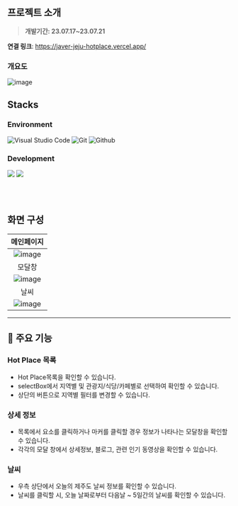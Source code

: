 ## 프로젝트 소개

> **개발기간: 23.07.17~23.07.21**

**연결 링크**: https://javer-jeju-hotplace.vercel.app/

### 개요도

![image](https://github.com/Hediar/outsourcing-project/assets/72387948/a01bf863-9049-4af1-9eee-a73a85cf24c2)

## Stacks

### Environment

![Visual Studio Code](https://img.shields.io/badge/Visual%20Studio%20Code-007ACC?style=for-the-badge&logo=Visual%20Studio%20Code&logoColor=white)
![Git](https://img.shields.io/badge/Git-F05032?style=for-the-badge&logo=Git&logoColor=white)
![Github](https://img.shields.io/badge/GitHub-181717?style=for-the-badge&logo=GitHub&logoColor=white)

### Development

<img src="https://img.shields.io/badge/React-61DAFB?style=for-the-badge&logo=React&logoColor=white"/> <img src="https://img.shields.io/badge/vercel-000000?style=for-the-badge&logo=vercel&logoColor=white"/>

<br/><br/>

## 화면 구성

| 메인페이지 |
| :--------: | 
|      ![image](https://github.com/Hediar/outsourcing-project/assets/72387948/7b08fdb9-5a21-4222-b0b4-19478f0d738f)       |
|     모달창       |
|        ![image](https://github.com/Hediar/outsourcing-project/assets/72387948/452be99c-d90e-4b66-8ee8-5651da70c2c0)           |     
|   날씨    |
![image](https://github.com/Hediar/outsourcing-project/assets/72387948/772389e7-78ea-4889-9534-2390233037e0)      |

---

## :partying_face: 주요 기능

### Hot Place 목록

- Hot Place목록을 확인할 수 있습니다.
- selectBox에서 지역별 및 관광지/식당/카페별로 선택하여 확인할 수 있습니다.
- 상단의 버튼으로 지역별 필터를 변경할 수 있습니다.

### 상세 정보

- 목록에서 요소를 클릭하거나 마커를 클릭할 경우 정보가 나타나는 모달창을 확인할 수 있습니다.
- 각각의 모달 창에서 상세정보, 블로그, 관련 인기 동영상을 확인할 수 있습니다.


### 날씨

- 우측 상단에서 오늘의 제주도 날씨 정보를 확인할 수 있습니다.
- 날씨를 클릭할 시, 오늘 날짜로부터 다음날 ~ 5일간의 날씨를 확인할 수 있습니다.